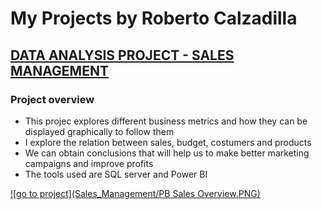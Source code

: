 # My Projects by Roberto Calzadilla

## [DATA ANALYSIS PROJECT - SALES MANAGEMENT](https://roberto121c.github.io/Sales_Management/)

### Project overview
* This projec explores different business metrics and how they can be displayed graphically to follow them
* I explore the relation between sales, budget, costumers and products
* We can obtain conclusions that will help us to make better marketing campaigns and improve profits
* The tools used are SQL server and Power BI

[![go to project](Sales_Management/PB Sales Overview.PNG)](https://roberto121c.github.io/Sales_Management/)


